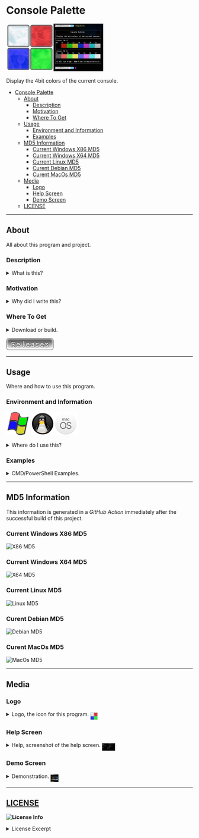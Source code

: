 # Console Palette

<img alt="Logo 1" src="docs/media/images/conpalette.png" height="128px"><img alt="Demo 1" src="docs/media/images/demo.png" height="128px">

Display the 4bit colors of the current console&#46;


- [Console Palette](#console-palette)
  - [About](#about)
    - [Description](#description)
    - [Motivation](#motivation)
    - [Where To Get](#where-to-get)
  - [Usage](#usage)
    - [Environment and Information](#environment-and-information)
    - [Examples](#examples)
  - [MD5 Information](#md5-information)
    - [Current Windows X86 MD5](#current-windows-x86-md5)
    - [Current Windows X64 MD5](#current-windows-x64-md5)
    - [Current Linux MD5](#current-linux-md5)
    - [Curent Debian MD5](#curent-debian-md5)
    - [Curent MacOs MD5](#curent-macos-md5)
  - [Media](#media)
    - [Logo](#logo)
    - [Help Screen](#help-screen)
    - [Demo Screen](#demo-screen)
  - [LICENSE](#license)

---

## About

All about this program and project&#46;

### Description

<details>
  <summary>What is this&#63;</summary>
  <p>
  This is a console tool for the <b>Windows</b>&#44; <b>Linux</b>&#44; and <b>MacOS</b> command line environment to help display the 4bit color scheme of the current console&#46;
  </p>
</details>

### Motivation

<details>
  <summary>Why did I write this&#63;</summary>
  <p>
    Just a fun little tool for when I want to view the current theme for use when working on other themes and scripts&#46;
  </p>
</details>

### Where To Get

<details>
  <summary>Download or build&#46;</summary>
  <p>
  You can fork this repository and build yourself or you can download it at the current <a href="https://github.com/Lateralus138/conpalette/releases">Releases</a> page&#46;

  You can &#40;as with any of my projects&#41; fork and build this project yourself in keeping with the provided <a href="#LICENSE" >LICENSE</a> below.
  </p>
</details>

[![Releases](docs/media/images/releases.png)](https://github.com/Lateralus138/conpalette/releases)

---

## Usage

Where and how to use this program&#46;

### Environment and Information

![Windows Logo](./docs/media/images/windows_logo.png) ![Linux Logo](./docs/media/images/linux_logo.png)![MacOS Logo](./docs/media/images/macos_logo.png)

<details>
  <summary>Where do I use this&#63;</summary>
  <p>
  Like any cli tool &#40;or any executable for that matter&#41; this can be used in any available command line program&#47;emulator in <b>Windows</b> like <b>CMD</b> or <b>PowerShell</b>&#44; for example&#44; and should work in most available terminals&#46;
  
  This is a cross&#45;platform program and has been compled for Windows&#44; Linux&#44; and MacOS&#44; but can the source is readily avaliable and can be more than likely be built for most platforms&#46;

  The MacOs version has not been tested well &#40;only in a CI&#41; so if there any issues and you are in a direct MacOs environment and want to fork and work on the project yourself and or contribute to this project then you are free to do so as per the license provided&#46;

  Like any portable program in this can either be placed somewhere in your <code>%PATH%</code> and if not then when your run it you&#39;ll need to provide the direct path of the executable&#46;
  </p>
  <h4>Example Given</h4>
  <pre>
    <code> > & &#39;C:\Users\&#60;USERNAME&#62;\Bin\conpalette.exe&#39; /&#63; </code>
  </pre>
</details>

### Examples

<details>
  <summary>CMD/PowerShell Examples&#46;</summary>
  <p>Get the current color scheme&#46;</p>
  <img alt="democreen" src="docs/media/images/demo.png">
</details>

---

## MD5 Information

This information is generated in a *GitHub Action* immediately after the successful build of this project.

### Current Windows X86 MD5

![X86 MD5](https://img.shields.io/endpoint?url=https://raw.githubusercontent.com/Lateralus138/conpalette/master/docs/json/conpalette_x86_md5.json)

### Current Windows X64 MD5

![X64 MD5](https://img.shields.io/endpoint?url=https://raw.githubusercontent.com/Lateralus138/conpalette/master/docs/json/conpalette_x64_md5.json)


### Current Linux MD5

![Linux MD5](https://img.shields.io/endpoint?url=https://raw.githubusercontent.com/Lateralus138/conpalette/master/docs/json/conpalette_linux_md5.json)

### Curent Debian MD5

![Debian MD5](https://img.shields.io/endpoint?url=https://raw.githubusercontent.com/Lateralus138/conpalette/master/docs/json/conpalette_debian_md5.json)


### Curent MacOs MD5

![MacOs MD5](https://img.shields.io/endpoint?url=https://raw.githubusercontent.com/Lateralus138/conpalette/master/docs/json/conpalette_macos_md5.json)

---

## Media

### Logo

<details>
  <summary>Logo, the icon for this program&#46; <img alt="logo2" src="docs/media/images/conpalette.png" height="20px" align="middle"></summary>
  <img alt="logo2" src="docs/media/images/conpalette.png">
</details>

### Help Screen

<details>
  <summary>Help, screenshot of the help screen&#46; <img alt="helpscreen" src="docs/media/images/helpscreen.png" height="20px" align="middle"></summary>
  <img alt="helpscreen" src="docs/media/images/helpscreen.png">
</details>

### Demo Screen

<details>
  <summary>Demonstration&#46; <img alt="logo2" src="docs/media/images/demo.png" height="20px" align="middle"></summary>
  <img alt="democreen" src="docs/media/images/demo.png">
</details>

---

## [LICENSE](./LICENSE)

**![License Info](https://img.shields.io/github/license/Lateralus138/conpalette?style=for-the-badge)**

<details>
  <summary>License Excerpt</summary>
  <br>
  <blockquote>
  This program is free software&#58; you can redistribute it and&#47;or modify it under the terms of the GNU General Public License as published by the Free Software Foundation&#44; either version 3 of the License&#44; or &#40;at your option&#41; any later version&#46;
  </blockquote>
  <br>
  <blockquote>
  This program is distributed in the hope that it will be useful&#44; but WITHOUT ANY WARRANTY&#59; without even the implied warranty of MERCHANTABILITY or FITNESS FOR A PARTICULAR PURPOSE&#46;  See the GNU General Public License for more details&#46;
  </blockquote>
</details>
